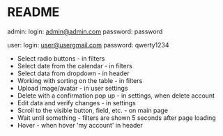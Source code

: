 # README
admin:
  login: admin@admin.com
  password: password

user:
  login: user@usergmail.com
  password: qwerty1234

* Select radio buttons - in filters
* Select date from the calendar - in filters
* Select data from dropdown - in header
* Working with sorting on the table - in filters
* Upload image/avatar - in user settings
* Delete with a confirmation pop up - in settings, when delete account
* Edit data and verify changes - in settings
* Scroll to the visible button, field, etc. - on main page
* Wait until something - filters are shown 5 seconds after page loading
* Hover - when hover 'my account' in header
